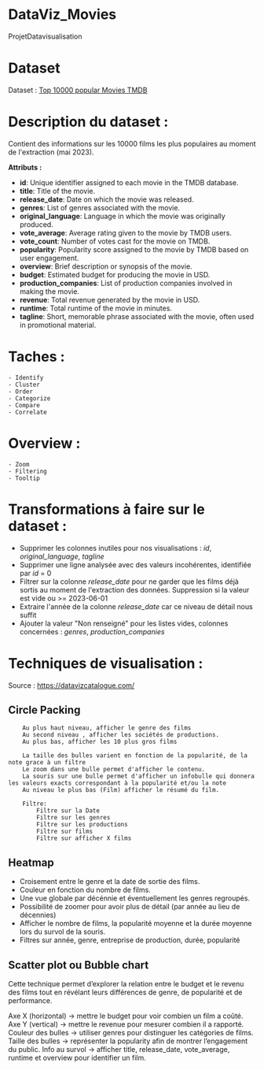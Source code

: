 # DataViz_Movies
 ProjetDatavisualisation

# Dataset

Dataset : [Top 10000 popular Movies TMDB](https://www.kaggle.com/datasets/ursmaheshj/top-10000-popular-movies-tmdb-05-2023/data)


# Description du dataset :

Contient des informations sur les 10000 films les plus populaires au moment de l'extraction (mai 2023).

**Attributs :**

- **id**: Unique identifier assigned to each movie in the TMDB database.
- **title**: Title of the movie.
- **release_date**: Date on which the movie was released.
- **genres**: List of genres associated with the movie.
- **original_language**: Language in which the movie was originally produced.
- **vote_average**: Average rating given to the movie by TMDB users.
- **vote_count**: Number of votes cast for the movie on TMDB.
- **popularity**: Popularity score assigned to the movie by TMDB based on user engagement.
- **overview**: Brief description or synopsis of the movie.
- **budget**: Estimated budget for producing the movie in USD.
- **production_companies**: List of production companies involved in making the movie.
- **revenue**: Total revenue generated by the movie in USD.
- **runtime**: Total runtime of the movie in minutes.
- **tagline**: Short, memorable phrase associated with the movie, often used in promotional material.
    

# Taches :
    - Identify
    - Cluster
    - Order
    - Categorize
    - Compare
    - Correlate

# Overview :
    - Zoom
    - Filtering
    - Tooltip


# Transformations à faire sur le dataset :

- Supprimer les colonnes inutiles pour nos visualisations : *id*, *original_language*, *tagline*
- Supprimer une ligne analysée avec des valeurs incohérentes, identifiée par *id* = 0
-  Filtrer sur la colonne *release_date* pour ne garder que les films déjà sortis au moment de l'extraction des données. Suppression si la valeur est vide ou >= 2023-06-01
- Extraire l'année de la colonne *release_date* car ce niveau de détail nous suffit
- Ajouter la valeur "Non renseigné" pour les listes vides, colonnes concernées : *genres*, *production_companies*


# Techniques de visualisation :

Source : https://datavizcatalogue.com/

## Circle Packing

        Au plus haut niveau, afficher le genre des films
        Au second niveau , afficher les sociétés de productions.
        Au plus bas, afficher les 10 plus gros films
        
        La taille des bulles varient en fonction de la popularité, de la note grace à un filtre
        Le zoom dans une bulle permet d'afficher le contenu. 
        La souris sur une bulle permet d'afficher un infobulle qui donnera les valeurs exacts correspondant à la popularité et/ou la note
        Au niveau le plus bas (Film) afficher le résumé du film.

        Filtre:
            Filtre sur la Date
            Filtre sur les genres
            Filtre sur les productions
            Filtre sur films
            Filtre sur afficher X films


## Heatmap

- Croisement entre le genre et la date de sortie des films.
- Couleur en fonction du nombre de films.
- Une vue globale par décénnie et éventuellement les genres regroupés.
- Possibilité de zoomer pour avoir plus de détail (par année au lieu de décennies)
- Afficher le nombre de films, la popularité moyenne et la durée moyenne lors du survol de la souris.
- Filtres sur année, genre, entreprise de production, durée, popularité


## Scatter plot ou Bubble chart


Cette technique permet d’explorer la relation entre le budget et le revenu des films tout en révélant leurs différences de genre, de popularité et de performance.

Axe X (horizontal) → mettre le budget pour voir combien un film a coûté.
Axe Y (vertical) → mettre le revenue pour mesurer combien il a rapporté.
Couleur des bulles → utiliser genres pour distinguer les catégories de films.
Taille des bulles → représenter la popularity afin de montrer l’engagement du public.
Info au survol  → afficher title, release_date, vote_average, runtime et overview pour identifier un film.
